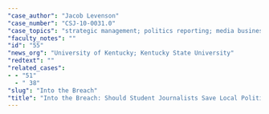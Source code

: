 ```yaml
---
"case_author": "Jacob Levenson"
"case_number": "CSJ-10-0031.0"
"case_topics": "strategic management; politics reporting; media business"
"faculty_notes": ""
"id": "55"
"news_org": "University of Kentucky; Kentucky State University"
"redtext": ""
"related_cases":
- - "51"
  - " 38"
"slug": "Into the Breach"
"title": "Into the Breach: Should Student Journalists Save Local Political Reporting?"
---
```

